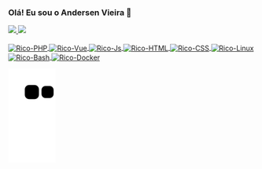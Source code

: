 ### Olá! Eu sou o Andersen Vieira 👋

<!--
**andersenvieira/andersenvieira** is a ✨ _special_ ✨ repository because its `README.md` (this file) appears on your GitHub profile.

Here are some ideas to get you started:

- 🔭 I’m currently working on ...
- 🌱 I’m currently learning ...
- 👯 I’m looking to collaborate on ...
- 🤔 I’m looking for help with ...
- 💬 Ask me about ...
- 📫 How to reach me: ...
- 😄 Pronouns: ...
- ⚡ Fun fact: ...
-->
<div>
  <a href="https://github.com/ricardocoimbra">
  <img height="180em" src="https://github-readme-stats.vercel.app/api?username=ricardocoimbra&count_private=true&show_icons=true&theme=vue-dark&include_all_commits=true&count_private=true"/>
  <img height="180em" src="https://github-readme-stats.vercel.app/api/top-langs/?username=ricardocoimbra&layout=compact&langs_count=10&theme=vue-dark"/>
  <!--- <img height="180em" src="https://github-readme-stats.vercel.app/api/pin/?username=ricardocoimbra&repo=minhas-series&theme=vue-dark"/> --->
   
</div>
<div style="display: inline_block"><br>
  <img align="center" alt="Rico-PHP" height="30" width="40" src="https://cdn.jsdelivr.net/gh/devicons/devicon/icons/php/php-original.svg">
  <img align="center" alt="Rico-Vue" height="30" width="40" src="https://cdn.jsdelivr.net/gh/devicons/devicon/icons/vuejs/vuejs-original.svg">
  <img align="center" alt="Rico-Js" height="30" width="40" src="https://cdn.jsdelivr.net/gh/devicons/devicon/icons/javascript/javascript-original.svg">
  <!--
  <img align="center" alt="Rico-Ts" height="30" width="40" src="https://raw.githubusercontent.com/devicons/devicon/master/icons/typescript/typescript-plain.svg">
  <img align="center" alt="Rico-React" height="30" width="40" src="https://raw.githubusercontent.com/devicons/devicon/master/icons/react/react-original.svg">
  -->
  <img align="center" alt="Rico-HTML" height="30" width="40" src="https://cdn.jsdelivr.net/gh/devicons/devicon/icons/html5/html5-original.svg">
  <img align="center" alt="Rico-CSS" height="30" width="40" src="https://cdn.jsdelivr.net/gh/devicons/devicon/icons/css3/css3-original.svg">
 
  <img align="center" alt="Rico-Linux" height="30" width="40" src="https://cdn.jsdelivr.net/gh/devicons/devicon/icons/linux/linux-original.svg">
  <img align="center" alt="Rico-Bash" height="30" width="40" src="https://cdn.jsdelivr.net/gh/devicons/devicon/icons/bash/bash-original.svg">
  <img align="center" alt="Rico-Docker" height="30" width="40" src="https://cdn.jsdelivr.net/gh/devicons/devicon/icons/docker/docker-original.svg">
 

</div>
<div> 

<!---
  <a href="https://www.youtube.com/channel/UC_-uuuZbY0AAt9CViNzvc-Q" target="_blank"><img src="https://img.shields.io/badge/-Youtube-%23EA4335?style=for-the-badge&logo=youtube&logoColor=white" target="_blank"></a>
  <a href="https://instagram.com/rafaballerini" target="_blank"><img src="https://img.shields.io/badge/-Instagram-%23E4405F?style=for-the-badge&logo=instagram&logoColor=white" target="_blank"></a>
  <a href = "mailto: contatorafaballerini@gmail.com"><img src="https://img.shields.io/badge/-Gmail-%23333?style=for-the-badge&logo=gmail&logoColor=white" target="_blank"></a>
  <a href="https://www.linkedin.com/in/rafaella-ballerini-45875016a" target="_blank"><img src="https://img.shields.io/badge/-LinkedIn-%230077B5?style=for-the-badge&logo=linkedin&logoColor=white" target="_blank"></a> 
 --->
 
  ![Snake animation](https://github.com/rafaballerini/rafaballerini/blob/output/github-contribution-grid-snake.svg)
 
</div>
